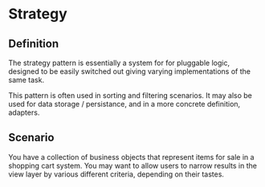 Strategy
================

Definition
----------

The strategy pattern is essentially a system for for pluggable logic, designed to be easily switched out giving varying implementations of the same task.

This pattern is often used in sorting and filtering scenarios. It may also be used for data storage / persistance, and in a more concrete definition, adapters.

Scenario
--------

You have a collection of business objects that represent items for sale in a shopping cart system. You may want to allow users to narrow results in the view layer by various different criteria, depending on their tastes.